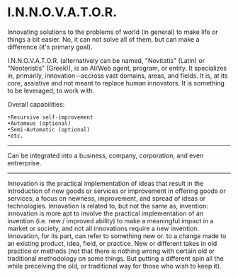 # I.N.N.O.V.A.T.O.R.
Innovating solutions to the problems of world (in general) to make life or things a bit easier. No, it can not solve all of them, but can make a difference (it's primary goal).

I.N.N.O.V.A.T.O.R. (alternatively can be named, "Novitatis" (Latin) or "Neoteristís" (Greek)), is an AI/Web agent, program, or entity. It specializes in, primarily, innovation--accross vast domains, areas, and fields. It is, at its core, assistive and not meant to replace human innovators. It is something to be leveraged; to work with.

Overall capabilities:

```
•Recursive self-improvement
•Automous (optional)
•Semi-Automatic (optional)
•etc.
```
----
Can be integrated into a business, company, corporation, and even entrerprise.

----
Innovation is the practical implementation of ideas that result in the introduction of new goods or services or improvement in offering goods or services; a focus on newness, improvement, and spread of ideas or technologies. Innovation is related to, but not the same as, invention: innovation is more apt to involve the practical implementation of an invention (i.e. new / improved ability) to make a meaningful impact in a market or society, and not all innovations require a new invention. Innovation, for its part, can refer to something new or. to a change made to an existing product, idea, field, or practice. New or different takes in old practice or methods (not that there is nothing wrong with certain old or traditional methodology on some things. But putting a different spin all the while preceiving the old, or traditional way for those who wish to keep it).
